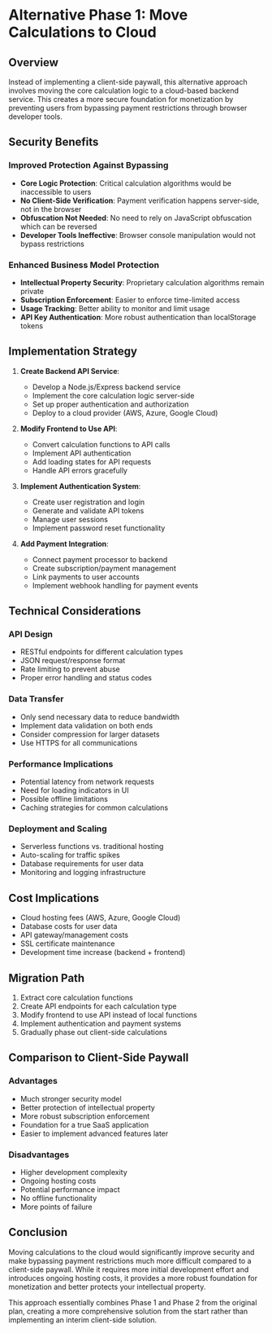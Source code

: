 # Alternative Phase 1: Move Calculations to Cloud

## Overview
Instead of implementing a client-side paywall, this alternative approach involves moving the core calculation logic to a cloud-based backend service. This creates a more secure foundation for monetization by preventing users from bypassing payment restrictions through browser developer tools.

## Security Benefits

### Improved Protection Against Bypassing
- **Core Logic Protection**: Critical calculation algorithms would be inaccessible to users
- **No Client-Side Verification**: Payment verification happens server-side, not in the browser
- **Obfuscation Not Needed**: No need to rely on JavaScript obfuscation which can be reversed
- **Developer Tools Ineffective**: Browser console manipulation would not bypass restrictions

### Enhanced Business Model Protection
- **Intellectual Property Security**: Proprietary calculation algorithms remain private
- **Subscription Enforcement**: Easier to enforce time-limited access
- **Usage Tracking**: Better ability to monitor and limit usage
- **API Key Authentication**: More robust authentication than localStorage tokens

## Implementation Strategy

1. **Create Backend API Service**:
   - Develop a Node.js/Express backend service
   - Implement the core calculation logic server-side
   - Set up proper authentication and authorization
   - Deploy to a cloud provider (AWS, Azure, Google Cloud)

2. **Modify Frontend to Use API**:
   - Convert calculation functions to API calls
   - Implement API authentication
   - Add loading states for API requests
   - Handle API errors gracefully

3. **Implement Authentication System**:
   - Create user registration and login
   - Generate and validate API tokens
   - Manage user sessions
   - Implement password reset functionality

4. **Add Payment Integration**:
   - Connect payment processor to backend
   - Create subscription/payment management
   - Link payments to user accounts
   - Implement webhook handling for payment events

## Technical Considerations

### API Design
- RESTful endpoints for different calculation types
- JSON request/response format
- Rate limiting to prevent abuse
- Proper error handling and status codes

### Data Transfer
- Only send necessary data to reduce bandwidth
- Implement data validation on both ends
- Consider compression for larger datasets
- Use HTTPS for all communications

### Performance Implications
- Potential latency from network requests
- Need for loading indicators in UI
- Possible offline limitations
- Caching strategies for common calculations

### Deployment and Scaling
- Serverless functions vs. traditional hosting
- Auto-scaling for traffic spikes
- Database requirements for user data
- Monitoring and logging infrastructure

## Cost Implications
- Cloud hosting fees (AWS, Azure, Google Cloud)
- Database costs for user data
- API gateway/management costs
- SSL certificate maintenance
- Development time increase (backend + frontend)

## Migration Path
1. Extract core calculation functions
2. Create API endpoints for each calculation type
3. Modify frontend to use API instead of local functions
4. Implement authentication and payment systems
5. Gradually phase out client-side calculations

## Comparison to Client-Side Paywall

### Advantages
- Much stronger security model
- Better protection of intellectual property
- More robust subscription enforcement
- Foundation for a true SaaS application
- Easier to implement advanced features later

### Disadvantages
- Higher development complexity
- Ongoing hosting costs
- Potential performance impact
- No offline functionality
- More points of failure

## Conclusion
Moving calculations to the cloud would significantly improve security and make bypassing payment restrictions much more difficult compared to a client-side paywall. While it requires more initial development effort and introduces ongoing hosting costs, it provides a more robust foundation for monetization and better protects your intellectual property.

This approach essentially combines Phase 1 and Phase 2 from the original plan, creating a more comprehensive solution from the start rather than implementing an interim client-side solution.
